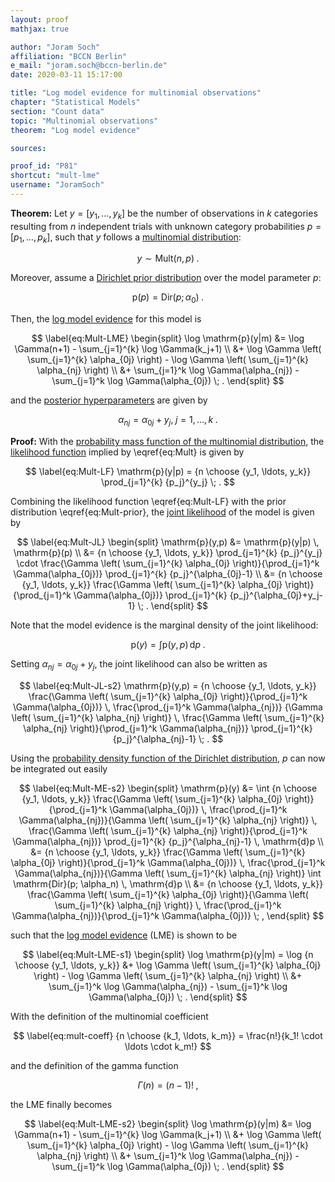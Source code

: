 ```yaml
---
layout: proof
mathjax: true

author: "Joram Soch"
affiliation: "BCCN Berlin"
e_mail: "joram.soch@bccn-berlin.de"
date: 2020-03-11 15:17:00

title: "Log model evidence for multinomial observations"
chapter: "Statistical Models"
section: "Count data"
topic: "Multinomial observations"
theorem: "Log model evidence"

sources:

proof_id: "P81"
shortcut: "mult-lme"
username: "JoramSoch"
---
```



**Theorem:** Let $y = [y_1, \ldots, y_k]$ be the number of observations in $k$ categories resulting from $n$ independent trials with unknown category probabilities $p = [p_1, \ldots, p_k]$, such that $y$ follows a [multinomial distribution](/D/mult):

$$ \label{eq:Mult}
y \sim \mathrm{Mult}(n,p) \; .
$$

Moreover, assume a [Dirichlet prior distribution](/P/mult-prior) over the model parameter $p$:

$$ \label{eq:Mult-prior}
\mathrm{p}(p) = \mathrm{Dir}(p; \alpha_0) \; .
$$

Then, the [log model evidence](/D/lme) for this model is

$$ \label{eq:Mult-LME}
\begin{split}
\log \mathrm{p}(y|m) &= \log \Gamma(n+1) - \sum_{j=1}^{k} \log \Gamma(k_j+1) \\
&+ \log \Gamma \left( \sum_{j=1}^{k} \alpha_{0j} \right) - \log \Gamma \left( \sum_{j=1}^{k} \alpha_{nj} \right) \\
&+ \sum_{j=1}^k \log \Gamma(\alpha_{nj}) - \sum_{j=1}^k \log \Gamma(\alpha_{0j}) \; .
\end{split}
$$

and the [posterior hyperparameters](/D/post) are given by

$$ \label{eq:Mult-post-par}
\alpha_{nj} = \alpha_{0j} + y_j, \; j = 1,\ldots,k \; .
$$


**Proof:** With the [probability mass function of the multinomial distribution](/P/mult-pmf), the [likelihood function](/D/lf) implied by \eqref{eq:Mult} is given by

$$ \label{eq:Mult-LF}
\mathrm{p}(y|p) = {n \choose {y_1, \ldots, y_k}} \prod_{j=1}^{k} {p_j}^{y_j} \; .
$$

Combining the likelihood function \eqref{eq:Mult-LF} with the prior distribution \eqref{eq:Mult-prior}, the [joint likelihood](/D/jl) of the model is given by

$$ \label{eq:Mult-JL}
\begin{split}
\mathrm{p}(y,p) &= \mathrm{p}(y|p) \, \mathrm{p}(p) \\
&= {n \choose {y_1, \ldots, y_k}} \prod_{j=1}^{k} {p_j}^{y_j} \cdot \frac{\Gamma \left( \sum_{j=1}^{k} \alpha_{0j} \right)}{\prod_{j=1}^k \Gamma(\alpha_{0j})} \prod_{j=1}^{k} {p_j}^{\alpha_{0j}-1} \\
&= {n \choose {y_1, \ldots, y_k}} \frac{\Gamma \left( \sum_{j=1}^{k} \alpha_{0j} \right)}{\prod_{j=1}^k \Gamma(\alpha_{0j})} \prod_{j=1}^{k} {p_j}^{\alpha_{0j}+y_j-1} \; .
\end{split}
$$

Note that the model evidence is the marginal density of the joint likelihood:

$$ \label{eq:Mult-ME-s1}
\mathrm{p}(y) = \int \mathrm{p}(y,p) \, \mathrm{d}p \; .
$$

Setting $\alpha_{nj} = \alpha_{0j} + y_j$, the joint likelihood can also be written as

$$ \label{eq:Mult-JL-s2}
\mathrm{p}(y,p) = {n \choose {y_1, \ldots, y_k}} \frac{\Gamma \left( \sum_{j=1}^{k} \alpha_{0j} \right)}{\prod_{j=1}^k \Gamma(\alpha_{0j})} \, \frac{\prod_{j=1}^k \Gamma(\alpha_{nj})} {\Gamma \left( \sum_{j=1}^{k} \alpha_{nj} \right)} \, \frac{\Gamma \left( \sum_{j=1}^{k} \alpha_{nj} \right)}{\prod_{j=1}^k \Gamma(\alpha_{nj})} \prod_{j=1}^{k} {p_j}^{\alpha_{nj}-1} \; .
$$

Using the [probability density function of the Dirichlet distribution](/P/dir-pdf), $p$ can now be integrated out easily

$$ \label{eq:Mult-ME-s2}
\begin{split}
\mathrm{p}(y) &= \int {n \choose {y_1, \ldots, y_k}} \frac{\Gamma \left( \sum_{j=1}^{k} \alpha_{0j} \right)}{\prod_{j=1}^k \Gamma(\alpha_{0j})} \, \frac{\prod_{j=1}^k \Gamma(\alpha_{nj})}{\Gamma \left( \sum_{j=1}^{k} \alpha_{nj} \right)} \, \frac{\Gamma \left( \sum_{j=1}^{k} \alpha_{nj} \right)}{\prod_{j=1}^k \Gamma(\alpha_{nj})} \prod_{j=1}^{k} {p_j}^{\alpha_{nj}-1} \, \mathrm{d}p \\
&= {n \choose {y_1, \ldots, y_k}} \frac{\Gamma \left( \sum_{j=1}^{k} \alpha_{0j} \right)}{\prod_{j=1}^k \Gamma(\alpha_{0j})} \, \frac{\prod_{j=1}^k \Gamma(\alpha_{nj})}{\Gamma \left( \sum_{j=1}^{k} \alpha_{nj} \right)} \int \mathrm{Dir}(p; \alpha_n) \, \mathrm{d}p \\
&= {n \choose {y_1, \ldots, y_k}} \frac{\Gamma \left( \sum_{j=1}^{k} \alpha_{0j} \right)}{\Gamma \left( \sum_{j=1}^{k} \alpha_{nj} \right)} \, \frac{\prod_{j=1}^k \Gamma(\alpha_{nj})}{\prod_{j=1}^k \Gamma(\alpha_{0j})} \; ,
\end{split}
$$

such that the [log model evidence](/D/lme) (LME) is shown to be

$$ \label{eq:Mult-LME-s1}
\begin{split}
\log \mathrm{p}(y|m) = \log {n \choose {y_1, \ldots, y_k}} &+ \log \Gamma \left( \sum_{j=1}^{k} \alpha_{0j} \right) - \log \Gamma \left( \sum_{j=1}^{k} \alpha_{nj} \right) \\
&+ \sum_{j=1}^k \log \Gamma(\alpha_{nj}) - \sum_{j=1}^k \log \Gamma(\alpha_{0j}) \; .
\end{split}
$$

With the definition of the multinomial coefficient

$$ \label{eq:mult-coeff}
{n \choose {k_1, \ldots, k_m}} = \frac{n!}{k_1! \cdot \ldots \cdot k_m!}
$$

and the definition of the gamma function

$$ \label{eq:gam-fct}
\Gamma(n) = (n-1)! \; ,
$$

the LME finally becomes

$$ \label{eq:Mult-LME-s2}
\begin{split}
\log \mathrm{p}(y|m) &= \log \Gamma(n+1) - \sum_{j=1}^{k} \log \Gamma(k_j+1) \\
&+ \log \Gamma \left( \sum_{j=1}^{k} \alpha_{0j} \right) - \log \Gamma \left( \sum_{j=1}^{k} \alpha_{nj} \right) \\
&+ \sum_{j=1}^k \log \Gamma(\alpha_{nj}) - \sum_{j=1}^k \log \Gamma(\alpha_{0j}) \; .
\end{split}
$$